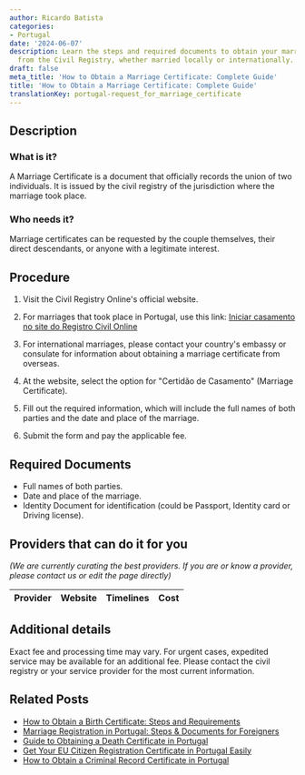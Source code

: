 ```yaml
---
author: Ricardo Batista
categories:
- Portugal
date: '2024-06-07'
description: Learn the steps and required documents to obtain your marriage certificate
  from the Civil Registry, whether married locally or internationally.
draft: false
meta_title: 'How to Obtain a Marriage Certificate: Complete Guide'
title: 'How to Obtain a Marriage Certificate: Complete Guide'
translationKey: portugal-request_for_marriage_certificate
---
```


## Description
### What is it?
A Marriage Certificate is a document that officially records the union of two individuals. It is issued by the civil registry of the jurisdiction where the marriage took place.

### Who needs it?
Marriage certificates can be requested by the couple themselves, their direct descendants, or anyone with a legitimate interest.

## Procedure
1. Visit the Civil Registry Online's official website.
  1. For marriages that took place in Portugal, use this link: [Iniciar casamento no site do Registro Civil Online](https://www.civilonline.mj.pt/CivilOnline/Casamento/legislacao.jsp)
  2. For international marriages, please contact your country's embassy or consulate for information about obtaining a marriage certificate from overseas.

2. At the website, select the option for "Certidão de Casamento" (Marriage Certificate).

3. Fill out the required information, which will include the full names of both parties and the date and place of the marriage. 

4. Submit the form and pay the applicable fee.

## Required Documents
- Full names of both parties.
- Date and place of the marriage.
- Identity Document for identification (could be Passport, Identity card or Driving license).

## Providers that can do it for you

_(We are currently curating the best providers. If you are or know a provider, please contact us or edit the page directly)_

| Provider        |     Website     |     Timelines    |       Cost      |
| :-------------: | :-------------: |  :-------------: | :-------------: |

## Additional details
Exact fee and processing time may vary. For urgent cases, expedited service may be available for an additional fee. Please contact the civil registry or your service provider for the most current information.
## Related Posts

- [How to Obtain a Birth Certificate: Steps and Requirements](https://tramitit.com/guides/portugal/request_for_birth_certificate/)
- [Marriage Registration in Portugal: Steps & Documents for Foreigners](https://tramitit.com/guides/portugal/registration_of_marriage_of_foreign_citizen_in_portugal/)
- [Guide to Obtaining a Death Certificate in Portugal](https://tramitit.com/guides/portugal/request_for_death_certificate/)
- [Get Your EU Citizen Registration Certificate in Portugal Easily](https://tramitit.com/guides/portugal/request_for_registration_certificate_for_eu_citizen/)
- [How to Obtain a Criminal Record Certificate in Portugal](https://tramitit.com/guides/portugal/request_for_criminal_record_certificate/)